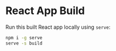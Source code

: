 # React App Build  

Run this built React app locally using `serve`:  

```sh
npm i -g serve
serve -s build
